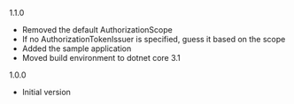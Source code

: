 1.1.0
* Removed the default AuthorizationScope
* If no AuthorizationTokenIssuer is specified, guess it based on the scope
* Added the sample application
* Moved build environment to dotnet core 3.1

1.0.0
* Initial version